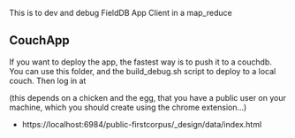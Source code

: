 This is to dev and debug FieldDB App Client in a map_reduce

## CouchApp

If you want to deploy the app, the fastest way is to push it to a couchdb.
You can use this folder, and the build_debug.sh  script to deploy to a local couch.
Then log in at 

(this depends on a chicken and the egg, that you have a public user on your machine, which you should create using the chrome extension...)

  * https://localhost:6984/public-firstcorpus/_design/data/index.html
